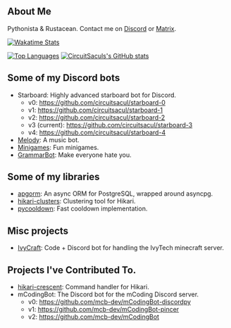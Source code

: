 ## About Me
Pythonista & Rustacean. Contact me on [Discord](https://discord.gg/dGAzZDaTS9) or [Matrix](https://matrix.to/#/#circuitsacul-space:matrix.org).

[![Wakatime Stats](https://wakatime.com/badge/user/3e0ed069-7498-4ab0-9b74-d5ac8e4a364b.svg)](https://wakatime.com/@3e0ed069-7498-4ab0-9b74-d5ac8e4a364b)

[![Top Languages](https://github-readme-stats.vercel.app/api/top-langs/?username=CircuitSacul&show_icons=true&theme=dracula)](https://github.com/anuraghazra/github-readme-stats)
[![CircuitSaculs's GitHub stats](https://github-readme-stats-one-bice.vercel.app/api?username=CircuitSacul&theme=dracula&show_icons=true&include_all_commits=true&count_private=true&role=OWNER,ORGANIZATION_MEMBER,COLLABORATOR)](https://github.com/anuraghazra/github-readme-stats)

## Some of my Discord bots
 - Starboard: Highly advanced starboard bot for Discord.
   - v0: https://github.com/circuitsacul/starboard-0
   - v1: https://github.com/circuitsacul/starboard-1
   - v2: https://github.com/circuitsacul/starboard-2
   - v3 (current): https://github.com/circuitsacul/starboard-3
   - v4: https://github.com/circuitsacul/starboard-4
 - [Melody](https://github.com/circuitsacul/melody): A music bot.
 - [Minigames](https://github.com/circuitsacul/minigames): Fun minigames.
 - [GrammarBot](https://github.com/circuitsacul/grammarbot): Make everyone hate you.

## Some of my libraries
 - [apgorm](https://github.com/circuitsacul/apgorm): An async ORM for PostgreSQL, wrapped around asyncpg.
 - [hikari-clusters](https://github.com/circuitsacul/hikari-clusters): Clustering tool for Hikari.
 - [pycooldown](https://github.com/circuitsacul/pycooldown): Fast cooldown implementation.

## Misc projects
 - [IvyCraft](https://github.com/circuitsacul/ivycraft): Code + Discord bot for handling the IvyTech minecraft server.

## Projects I've Contributed To.
 - [hikari-crescent](https://github.com/magpie-dev/hikari-crescent): Command handler for Hikari.
 - mCodingBot: The Discord bot for the mCoding Discord server.
   - v0: https://github.com/mcb-dev/mCodingBot-discordpy
   - v1: https://github.com/mcb-dev/mCodingBot-pincer
   - v2: https://github.com/mcb-dev/mCodingBot
